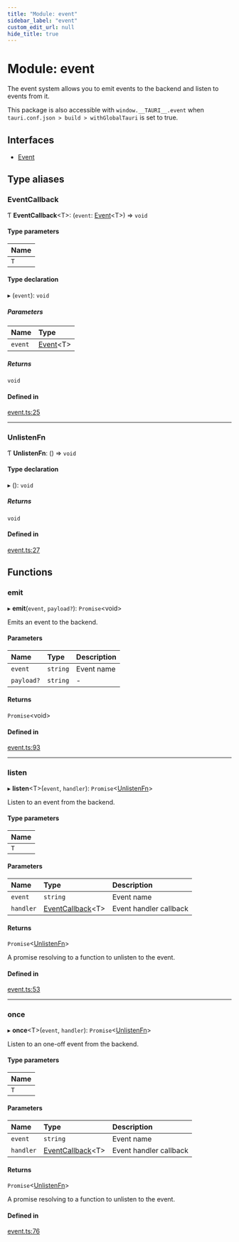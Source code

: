 ```yaml
---
title: "Module: event"
sidebar_label: "event"
custom_edit_url: null
hide_title: true
---
```


# Module: event

The event system allows you to emit events to the backend and listen to events from it.

This package is also accessible with `window.__TAURI__.event` when `tauri.conf.json > build > withGlobalTauri` is set to true.

## Interfaces

- [Event](../interfaces/event.event-1.md)

## Type aliases

### EventCallback

Ƭ **EventCallback**<T\>: (`event`: [Event](../interfaces/event.event-1.md)<T\>) => `void`

#### Type parameters

| Name |
| :------ |
| `T` |

#### Type declaration

▸ (`event`): `void`

##### Parameters

| Name | Type |
| :------ | :------ |
| `event` | [Event](../interfaces/event.event-1.md)<T\> |

##### Returns

`void`

#### Defined in

[event.ts:25](https://github.com/tauri-apps/tauri/blob/1be3546/tooling/api/src/event.ts#L25)

___

### UnlistenFn

Ƭ **UnlistenFn**: () => `void`

#### Type declaration

▸ (): `void`

##### Returns

`void`

#### Defined in

[event.ts:27](https://github.com/tauri-apps/tauri/blob/1be3546/tooling/api/src/event.ts#L27)

## Functions

### emit

▸ **emit**(`event`, `payload?`): `Promise`<void\>

Emits an event to the backend.

#### Parameters

| Name | Type | Description |
| :------ | :------ | :------ |
| `event` | `string` | Event name |
| `payload?` | `string` | - |

#### Returns

`Promise`<void\>

#### Defined in

[event.ts:93](https://github.com/tauri-apps/tauri/blob/1be3546/tooling/api/src/event.ts#L93)

___

### listen

▸ **listen**<T\>(`event`, `handler`): `Promise`<[UnlistenFn](event.md#unlistenfn)\>

Listen to an event from the backend.

#### Type parameters

| Name |
| :------ |
| `T` |

#### Parameters

| Name | Type | Description |
| :------ | :------ | :------ |
| `event` | `string` | Event name |
| `handler` | [EventCallback](event.md#eventcallback)<T\> | Event handler callback |

#### Returns

`Promise`<[UnlistenFn](event.md#unlistenfn)\>

A promise resolving to a function to unlisten to the event.

#### Defined in

[event.ts:53](https://github.com/tauri-apps/tauri/blob/1be3546/tooling/api/src/event.ts#L53)

___

### once

▸ **once**<T\>(`event`, `handler`): `Promise`<[UnlistenFn](event.md#unlistenfn)\>

Listen to an one-off event from the backend.

#### Type parameters

| Name |
| :------ |
| `T` |

#### Parameters

| Name | Type | Description |
| :------ | :------ | :------ |
| `event` | `string` | Event name |
| `handler` | [EventCallback](event.md#eventcallback)<T\> | Event handler callback |

#### Returns

`Promise`<[UnlistenFn](event.md#unlistenfn)\>

A promise resolving to a function to unlisten to the event.

#### Defined in

[event.ts:76](https://github.com/tauri-apps/tauri/blob/1be3546/tooling/api/src/event.ts#L76)
